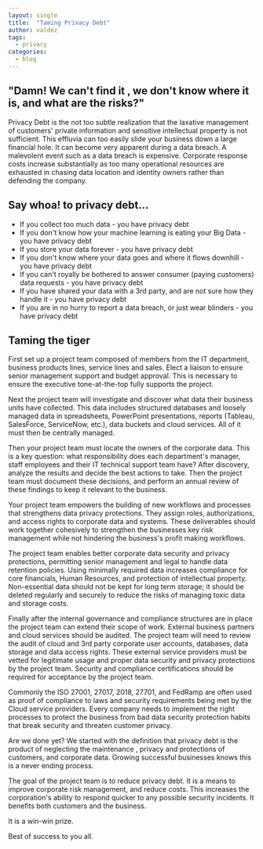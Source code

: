 ```yaml
---
layout: single
title:  "Taming Privacy Debt"
author: valdez
tags:
  - privacy
categories:
  - blog
---
```


## "Damn! We can't find it , we don't know where it is, and what are the risks?"

Privacy Debt is the not too subtle realization that the laxative management of customers' private information and sensitive intellectual property is not sufficient. This effluvia can too easily slide your business down a large financial hole. It can become very apparent during a data breach. A malevolent event such as a data breach is expensive. Corporate response costs increase substantially as too many operational resources are exhausted in chasing data location and identity owners rather than defending the company.

## Say whoa! to privacy debt...

* If you collect too much data - you have privacy debt
* If you don't know how your machine learning is eating your Big Data - you have privacy debt
* If you store your data forever - you have privacy debt
* If you don't know where your data goes and where it flows downhill - you have privacy debt
* If you can't royally be bothered to answer consumer (paying customers) data requests - you have privacy debt
* If you have shared your data with a 3rd party, and are not sure how they handle it - you have privacy debt
* If you are in no hurry to report a data breach, or just wear blinders - you have privacy debt

## Taming the tiger

First set up a project team composed of members from the IT department, business products lines, service lines and sales. Elect a liaison to ensure senior management support and budget approval. This is necessary to ensure the executive tone-at-the-top fully supports the project.

Next the project team will investigate and discover what data their business units have collected. This data includes structured databases and loosely managed data in spreadsheets, PowerPoint presentations, reports (Tableau, SalesForce, ServiceNow, etc.), data buckets and cloud services. All of it must then be centrally managed.

Then your project team must locate the owners of the corporate data. This is a key question: what responsibility does each department's manager, staff employees and their IT technical support team have? After discovery, analyze the results and decide the best actions to take. Then the project team must document these decisions, and perform an annual review of these findings to keep it relevant to the business.

Your project team empowers the building of new workflows and processes that strengthens data privacy protections. They assign roles, authorizations, and access rights to corporate data and systems. These deliverables should work together cohesively to strengthen the businesses key risk management while not hindering the business's profit making workflows.

The project team enables better corporate data security and privacy protections, permitting senior management and legal to handle data retention policies. Using minimally required data increases compliance for core financials, Human Resources, and protection of intellectual property. Non-essential data should not be kept for long term storage; it should be deleted regularly and securely to reduce the risks of managing toxic data and storage costs.

Finally after the internal governance and compliance structures are in place the project team can extend their scope of work. External business partners and cloud services should be audited. The project team will need to review the audit of cloud and 3rd party corporate user accounts, databases, data storage and data access rights. These external service providers must be vetted for legitimate usage and proper data security and privacy protections by the project team. Security and compliance certifications should be required for acceptance by the project team.

Commonly the ISO 27001, 27017, 2018, 27701, and FedRamp are often used as proof of compliance to laws and security requirements being met by the Cloud service providers. Every company needs to implement the right processes to protect the business from bad data security protection habits that break security and threaten customer privacy.

Are we done yet? We started with the definition that privacy debt is the product of neglecting the maintenance , privacy and protections of customers, and corporate data. Growing successful businesses knows this is a never ending process.

The goal of the project team is to reduce privacy debt. It is a means to improve corporate risk management, and reduce costs. This increases the corporation's ability to respond quicker to any possible security incidents. It benefits both customers and the business.

It is a win-win prize.

Best of success to you all. 
